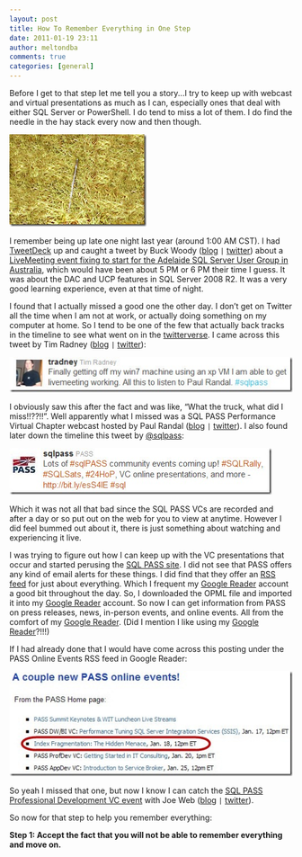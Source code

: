 ```yaml
---
layout: post
title: How To Remember Everything in One Step
date: 2011-01-19 23:11
author: meltondba
comments: true
categories: [general]
---
```


Before I get to that step let me tell you a story...I try to keep up with webcast and virtual presentations as much as I can, especially ones that deal with either SQL Server or PowerShell. I do tend to miss a lot of them. I do find the needle in the hay stack every now and then though.

![](/img/need_haystack.jpg)

I remember being up late one night last year (around 1:00 AM CST). I had <a href="http://www.tweetdeck.com/desktop/" target="_blank">TweetDeck</a> up and caught a tweet by Buck Woody (<a href="http://blogs.msdn.com/buckwoody/" target="_blank">blog</a> `|` <a href="http://twitter.com/buckwoody" target="_blank">twitter</a>) about a <a href="http://blogs.msdn.com/b/buckwoody/archive/2010/05/25/data-tier-applications-in-sql-server-2008-r2.aspx" target="_blank">LiveMeeting event fixing to start for the Adelaide SQL Server User Group in Australia</a>, which would have been about 5 PM or 6 PM their time I guess. It was about the DAC and UCP features in SQL Server 2008 R2. It was a very good learning experience, even at that time of night.

I found that I actually missed a good one the other day. I don’t get on Twitter all the time when I am not at work, or actually doing something on my computer at home. So I tend to be one of the few that actually back tracks in the timeline to see what went on in the <a href="http://www.urbandictionary.com/define.php?term=twitterverse" target="_blank">twitterverse</a>. I came across this tweet by Tim Radney (<a href="http://timradney.com/" target="_blank">blog</a> `|` <a href="http://twitter.com/tradney" target="_blank">twitter</a>):

![](/img/tradney_tweet_thumb.jpg)

I obviously saw this after the fact and was like, “What the truck, what did I miss!!??!!”. Well apparently what I missed was a SQL PASS Performance Virtual Chapter webcast hosted by Paul Randal (<a href="http://www.sqlskills.com/blogs/paul" target="_blank">blog</a> `|` <a href="http://twitter.com/PaulRandal/" target="_blank">twitter</a>). I also found later down the timeline this tweet by <a href="http://twitter.com/sqlpass" target="_blank">@sqlpass</a>:

![](/img/sqlpass_tweet_2hrs-after-tims_thumb.jpg)

Which it was not all that bad since the SQL PASS VCs are recorded and after a day or so put out on the web for you to view at anytime. However I did feel bummed out about it, there is just something about watching and experiencing it live.

I was trying to figure out how I can keep up with the VC presentations that occur and started perusing the <a href="http://www.sqlpass.org" target="_blank">SQL PASS site</a>. I did not see that PASS offers any kind of email alerts for these things. I did find that they offer an <a href="http://www.sqlpass.org/Home/RSS.aspx" target="_blank">RSS feed</a> for just about everything. Which I frequent my <a href="http://www.google.com/reader" target="_blank">Google Reader</a> account a good bit throughout the day. So, I downloaded the OPML file and imported it into my <a href="http://www.google.com/reader" target="_blank">Google Reader</a> account. So now I can get information from PASS on press releases, news, in-person events, and online events. All from the comfort of my <a href="http://www.google.com/reader" target="_blank">Google Reader</a>. (Did I mention I like using my <a href="http://www.google.com/reader" target="_blank">Google Reader</a>?!!!)

If I had already done that I would have come across this posting under the PASS Online Events RSS feed in Google Reader:

![](/img/pass_onlineevents_feed_paulrandalsession_thumb.jpg)

So yeah I missed that one, but now I know I can catch the <a href="http://www.sqlpass.org/Events/ctl/ViewEvent/mid/521.aspx?ID=559" target="_blank">SQL PASS Professional Development VC event</a> with Joe Web (<a href="http://webbtechsolutions.com/blog/" target="_blank">blog</a> `|` <a href="http://twitter.com/joewebb" target="_blank">twitter</a>).

So now for that step to help you remember everything:

**Step 1: Accept the fact that you will not be able to remember everything and move on.**
